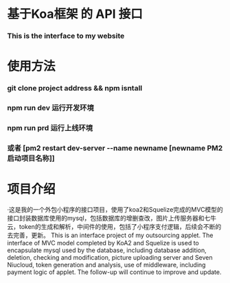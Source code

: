 # 基于Koa框架 的 API 接口
### This is the interface to my website

# 使用方法 
### git clone project address && npm isntall
### npm run dev  运行开发环境
### npm run prd  运行上线环境  
### 或者 [pm2 restart dev-server --name newname [newname PM2启动项目名称]]

# 项目介绍
·这是我的一个外包小程序的接口项目，使用了koa2和Squelize完成的MVC模型的接口封装数据库使用的mysql，包括数据库的增删查改，图片上传服务器和七牛云，token的生成和解析，中间件的使用，包括了小程序支付逻辑，后续会不断的去完善，更新。
This is an interface project of my outsourcing applet. The interface of MVC model completed by KoA2 and Squelize is used to encapsulate mysql used by the database, including database addition, deletion, checking and modification, picture uploading server and Seven Niucloud, token generation and analysis, use of middleware, including payment logic of applet. The follow-up will continue to improve and update.

